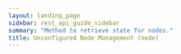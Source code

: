 ```yaml
---
layout: landing_page
sidebar: rest_api_guide_sidebar
summary: "Method to retrieve state for nodes."
title: Unconfigured Node Management (node)
---
```

